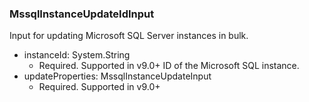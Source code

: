 ### MssqlInstanceUpdateIdInput
Input for updating Microsoft SQL Server instances in bulk.

- instanceId: System.String
  - Required. Supported in v9.0+
      ID of the Microsoft SQL instance.
- updateProperties: MssqlInstanceUpdateInput
  - Required. Supported in v9.0+
